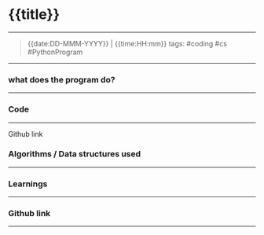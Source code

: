 # {{title}}
---



> {{date:DD-MMM-YYYY}} | {{time:HH:mm}}
tags: #coding #cs #PythonProgram

---

### what does the program do?
---

### Code
---
Github link



### Algorithms / Data structures used
---



### Learnings
---




### Github link
----
